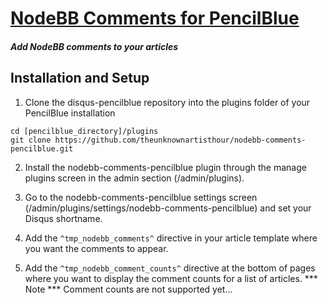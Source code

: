 [NodeBB Comments for PencilBlue](http://pencilblue.org)
=====

##### Add NodeBB comments to your articles

Installation and Setup
-----

1. Clone the disqus-pencilblue repository into the plugins folder of your PencilBlue installation
  ```shell
  cd [pencilblue_directory]/plugins
  git clone https://github.com/theunknownartisthour/nodebb-comments-pencilblue.git
  ```

2. Install the nodebb-comments-pencilblue plugin through the manage plugins screen in the admin section (/admin/plugins).

3. Go to the nodebb-comments-pencilblue settings screen (/admin/plugins/settings/nodebb-comments-pencilblue) and set your Disqus shortname.

4. Add the ```^tmp_nodebb_comments^``` directive in your article template where you want the comments to appear.

5. Add the ```^tmp_nodebb_comment_counts^``` directive at the bottom of pages where you want to display the comment counts for a list of articles.
*** Note *** Comment counts are not supported yet...
